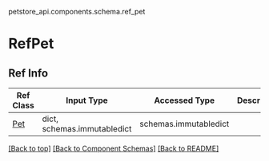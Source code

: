petstore_api.components.schema.ref_pet
# RefPet

## Ref Info
Ref Class | Input Type | Accessed Type | Description
--------- | ---------- | ------------- | ------------
[Pet](pet.md) | dict, schemas.immutabledict | schemas.immutabledict |

[[Back to top]](#top) [[Back to Component Schemas]](../../../README.md#Component-Schemas) [[Back to README]](../../../README.md)
